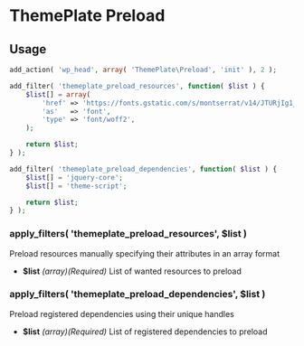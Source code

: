 # ThemePlate Preload

## Usage

```php
add_action( 'wp_head', array( 'ThemePlate\Preload', 'init' ), 2 );

add_filter( 'themeplate_preload_resources', function( $list ) {
	$list[] = array(
		'href' => 'https://fonts.gstatic.com/s/montserrat/v14/JTURjIg1_i6t8kCHKm45_cJD3gTD_u50.woff2',
		'as'   => 'font',
		'type' => 'font/woff2',
	);

	return $list;
} );

add_filter( 'themeplate_preload_dependencies', function( $list ) {
	$list[] = 'jquery-core';
	$list[] = 'theme-script';

	return $list;
} );
```

### apply_filters( 'themeplate_preload_resources', $list )

Preload resources manually specifying their attributes in an array format

- **$list** *(array)(Required)* List of wanted resources to preload

### apply_filters( 'themeplate_preload_dependencies', $list )

Preload registered dependencies using their unique handles

- **$list** *(array)(Required)* List of registered dependencies to preload
